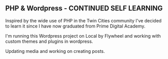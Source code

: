 PHP & Wordpress - CONTINUED SELF LEARNING
-------------------------------

Inspired by the wide use of PHP in the Twin Cities community
I've decided to learn it since I have now graduated
from Prime Digital Academy.

I'm running this Wordpress project on Local by Flywheel and working with custom themes and plugins in wordpress.

Updating media and working on creating posts.
